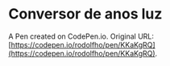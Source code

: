 # Conversor de anos luz

A Pen created on CodePen.io. Original URL: [https://codepen.io/rodolfho/pen/KKaKgRQ](https://codepen.io/rodolfho/pen/KKaKgRQ).


